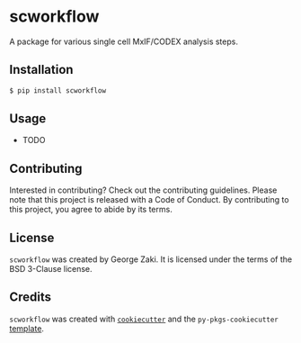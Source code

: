 # scworkflow

A package for various single cell MxIF/CODEX analysis steps. 

## Installation

```bash
$ pip install scworkflow
```

## Usage

- TODO

## Contributing

Interested in contributing? Check out the contributing guidelines. Please note that this project is released with a Code of Conduct. By contributing to this project, you agree to abide by its terms.

## License

`scworkflow` was created by George Zaki. It is licensed under the terms of the BSD 3-Clause license.

## Credits

`scworkflow` was created with [`cookiecutter`](https://cookiecutter.readthedocs.io/en/latest/) and the `py-pkgs-cookiecutter` [template](https://github.com/py-pkgs/py-pkgs-cookiecutter).


